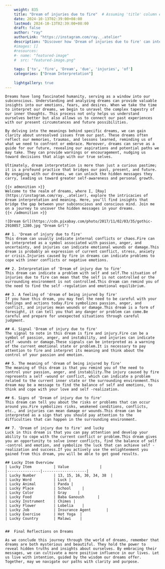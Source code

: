 ```yaml
---
    weight: 835
    title: "Dream of injuries due to fire"  # Assuming 'title' column exists
    date: 2024-10-13T02:39:00+08:00
    lastmod: 2024-10-13T02:39:00+08:00
    draft: false
    author: "ray"
    authorLink: "https://instagram.com/ray._.atelier"
    description: "Discover how 'Dream of injuries due to fire' can interpret your future and uncover its significant meanings in your life."
    #images: []
    #resources:
    #- name: "featured-image"
    #  src: "featured-image.png"
    
    tags: ['to', 'fire', 'Dream', 'due', 'injuries', 'of']
    categories: ["Dream Interpretation"]
    
    lightgallery: true
---
```

    
    Dreams have long fascinated humanity, serving as a window into our subconscious. Understanding and analyzing dreams can provide valuable insights into our emotions, fears, and desires. When we take the time to interpret our dreams, we begin to unravel the complex tapestry of our inner thoughts. This process not only helps us understand ourselves better but also allows us to connect our past experiences with our present circumstances and future possibilities.
    
    By delving into the meanings behind specific dreams, we can gain clarity about unresolved issues from our past. These dreams often reflect our memories, traumas, and lessons learned, reminding us of what we need to confront or embrace. Moreover, dreams can serve as a guide for our future, revealing our aspirations and potential paths we may take. They can provide warnings or encouragement, nudging us toward decisions that align with our true selves.
    
    Ultimately, dream interpretation is more than just a curious pastime; it is a profound practice that bridges our past, present, and future. By engaging with our dreams, we can unlock the hidden messages they carry, leading us toward greater self-awareness and personal growth.
    
    {{< admonition >}}
    Welcome to the realm of dreams, where I, [Ray](https://instagram.com/ray._.atelier), explore the intricacies of dream interpretation and meaning. Here, you’ll find insights that bridge the gap between your subconscious and conscious mind. Join me on a journey to uncover the hidden messages in your dreams.
    {{< /admonition >}}
    
    ![Dream Grl](https://cdn.pixabay.com/photo/2017/11/02/03/35/gothic-2910057_1280.jpg "Dream Grl")
    
    ## 1. 'Dream of injury due to fire'
    This dream can usually indicate internal conflicts or chaos.Fire can be interpreted as a symbol associated with passion, anger, and uncertainty, and injuries can indicate emotional wounds or damage.This dream is probably an expression of current conflict, stress, anxiety or crisis.Injuries caused by fire in dreams can indicate problems to cope with inner conflicts or negative emotions.
    
    ## 2. Interpretation of 'Dream of injury due to fire'
    This dream can indicate a problem with self and self.The situation of injuries due to fire can mean that the self is not controlled or the surrounding environment is not controlled.This dream can remind you of the need to find the self -regulation and emotional equilibrium.
    
    ## 3. A feeling of 'dream of being injured by fire'
    If you have this dream, you may feel the need to be careful with your feelings and actions today.Fire symbolizes passion, anger, and conflict, and injuries mean wounds or damage.This dream is a form of foresight, it can tell you that any danger or problem can come.Be careful and prepare for unexpected situations through careful judgment.
    
    ## 4. Signal 'Dream of injury due to fire'
    The signal to note in this dream is fire and injury.Fire can be a symbol of passion, anger, and instability, and injuries can indicate self -wounds or damage.These signals can be interpreted as a warning of the current emotional state or problem.It is necessary to pay attention to fire and interpret its meaning and think about the control of your passion and emotion.
    
    ## 5. The meaning of 'dream of being injured by fire'
    The meaning of this dream is that you remind you of the need to control your passion, anger, and instability.The injury caused by fire represents a self -wound or conflict, which can indicate a problem related to the current inner state or the surrounding environment.This dream may be a message to find the balance of self and emotions, to think and cope with your love and self -realization.
    
    ## 6. Signs of 'Dream of injury due to fire'
    This dream can tell you about the risks or problems that can occur around you.Fire symbolizes risks, weakened conditions, conflicts, etc., and injuries can mean damage or wounds.This dream can be interpreted as a sign that you should pay attention to the difficulties that can happen in the surrounding environment.
    
    ## 7. 'Dream of injury due to fire' and lucky
    Luck in this dream is that you can pay attention and develop your ability to cope with the current conflict or problem.This dream gives you an opportunity to solve inner conflicts, find the balance of self -control and emotion, and symbolize the luck that can achieve self -realization and success.If you actively use the enlightenment you gained from this dream, you will be able to get good results.
    
    ## Lucky Item Overview
    | Lucky Item          | Value              |
    |---------------|--------------------|
    | Lucky Number        | 13, 15, 16, 30, 34, 38  |
    | Lucky Word          | Luck |
    | Lucky Animal        | Panda |
    | Lucky Place         | School     |
    | Lucky Color         | Gray     |
    | Lucky Food          | Baba Ganoush      |
    | Lucky Instrument    | Chimes |
    | Lucky Flower        | Lobelia    |
    | Lucky Job           | Insurance Agent       |
    | Lucky Exercise      | Hot Yoga  |
    | Lucky Country       | Malawi    |
    
    
    ##  Final Reflections on Dreams
    
    As we conclude this journey through the world of dreams, remember that dreams are both mysterious and beautiful. They hold the power to reveal hidden truths and insights about ourselves. By embracing their messages, we can cultivate a more positive influence in our lives. Let us live with intention, guided by the wisdom our dreams offer. Together, may we navigate our paths with clarity and purpose.
    
